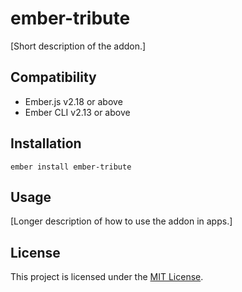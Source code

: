 ember-tribute
==============================================================================

[Short description of the addon.]


Compatibility
------------------------------------------------------------------------------

* Ember.js v2.18 or above
* Ember CLI v2.13 or above


Installation
------------------------------------------------------------------------------

```
ember install ember-tribute
```


Usage
------------------------------------------------------------------------------

[Longer description of how to use the addon in apps.]


License
------------------------------------------------------------------------------

This project is licensed under the [MIT License](LICENSE.md).
